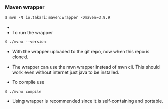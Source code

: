 ### Maven wrapper

```shell
$ mvn -N io.takari:maven:wrapper -Dmaven=3.9.9
```
- 
- To run the wrapper

```shell
$ ./mvnw --version
```

- With the wrapper uploaded to the git repo, now when this repo is cloned. 
- The wrapper can use the mvn wrapper instead of mvn cli. This should work even without internet just java to be installed.

- To complie use
```shell
$ ./mvnw compile
```

- Using wrapper is recommended since it is self-containing and portable. 
